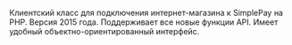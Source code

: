 Клиентский класс для подключения интернет-магазина к SimplePay на PHP. Версия 2015 года. Поддерживает все новые функции API. Имеет удобный объектно-ориентированный интерфейс.
